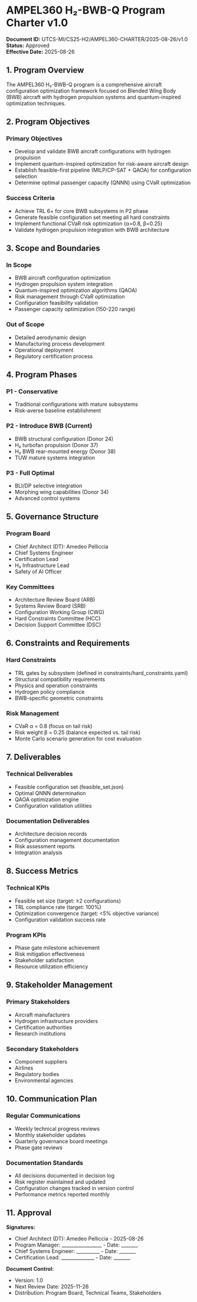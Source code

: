 # AMPEL360 H₂-BWB-Q Program Charter v1.0

**Document ID:** UTCS-MI/CS25-H2/AMPEL360-CHARTER/2025-08-26/v1.0  
**Status:** Approved  
**Effective Date:** 2025-08-26

## 1. Program Overview

The AMPEL360 H₂-BWB-Q program is a comprehensive aircraft configuration optimization framework focused on Blended Wing Body (BWB) aircraft with hydrogen propulsion systems and quantum-inspired optimization techniques.

## 2. Program Objectives

### Primary Objectives
- Develop and validate BWB aircraft configurations with hydrogen propulsion
- Implement quantum-inspired optimization for risk-aware aircraft design
- Establish feasible-first pipeline (MILP/CP-SAT + QAOA) for configuration selection
- Determine optimal passenger capacity (QNNN) using CVaR optimization

### Success Criteria
- Achieve TRL 6+ for core BWB subsystems in P2 phase
- Generate feasible configuration set meeting all hard constraints
- Implement functional CVaR risk optimization (α=0.8, β=0.25)
- Validate hydrogen propulsion integration with BWB architecture

## 3. Scope and Boundaries

### In Scope
- BWB aircraft configuration optimization
- Hydrogen propulsion system integration
- Quantum-inspired optimization algorithms (QAOA)
- Risk management through CVaR optimization
- Configuration feasibility validation
- Passenger capacity optimization (150-220 range)

### Out of Scope
- Detailed aerodynamic design
- Manufacturing process development
- Operational deployment
- Regulatory certification process

## 4. Program Phases

### P1 - Conservative
- Traditional configurations with mature subsystems
- Risk-averse baseline establishment

### P2 - Introduce BWB (Current)
- BWB structural configuration (Donor 24)
- H₂ turbofan propulsion (Donor 37)
- H₂ BWB rear-mounted energy (Donor 38)
- TUW mature systems integration

### P3 - Full Optimal
- BLI/DP selective integration
- Morphing wing capabilities (Donor 34)
- Advanced control systems

## 5. Governance Structure

### Program Board
- Chief Architect (DT): Amedeo Pelliccia
- Chief Systems Engineer
- Certification Lead
- H₂ Infrastructure Lead
- Safety of AI Officer

### Key Committees
- Architecture Review Board (ARB)
- Systems Review Board (SRB)
- Configuration Working Group (CWG)
- Hard Constraints Committee (HCC)
- Decision Support Committee (DSC)

## 6. Constraints and Requirements

### Hard Constraints
- TRL gates by subsystem (defined in constraints/hard_constraints.yaml)
- Structural compatibility requirements
- Physics and operation constraints
- Hydrogen policy compliance
- BWB-specific geometric constraints

### Risk Management
- CVaR α = 0.8 (focus on tail risk)
- Risk weight β = 0.25 (balance expected vs. tail risk)
- Monte Carlo scenario generation for cost evaluation

## 7. Deliverables

### Technical Deliverables
- Feasible configuration set (feasible_set.json)
- Optimal QNNN determination
- QAOA optimization engine
- Configuration validation utilities

### Documentation Deliverables
- Architecture decision records
- Configuration management documentation
- Risk assessment reports
- Integration analysis

## 8. Success Metrics

### Technical KPIs
- Feasible set size (target: ≥2 configurations)
- TRL compliance rate (target: 100%)
- Optimization convergence (target: <5% objective variance)
- Configuration validation success rate

### Program KPIs
- Phase gate milestone achievement
- Risk mitigation effectiveness
- Stakeholder satisfaction
- Resource utilization efficiency

## 9. Stakeholder Management

### Primary Stakeholders
- Aircraft manufacturers
- Hydrogen infrastructure providers
- Certification authorities
- Research institutions

### Secondary Stakeholders
- Component suppliers
- Airlines
- Regulatory bodies
- Environmental agencies

## 10. Communication Plan

### Regular Communications
- Weekly technical progress reviews
- Monthly stakeholder updates
- Quarterly governance board meetings
- Phase gate reviews

### Documentation Standards
- All decisions documented in decision log
- Risk register maintained and updated
- Configuration changes tracked in version control
- Performance metrics reported monthly

## 11. Approval

**Signatures:**
- Chief Architect (DT): Amedeo Pelliccia - 2025-08-26
- Program Manager: _________________ - Date: _______
- Chief Systems Engineer: __________ - Date: _______
- Certification Lead: ______________ - Date: _______

**Document Control:**
- Version: 1.0
- Next Review Date: 2025-11-26
- Distribution: Program Board, Technical Teams, Stakeholders
